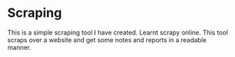 # Scraping
This is a simple scraping tool I have created. Learnt scrapy online. This tool scraps over a website and get some notes and reports in a readable manner.
